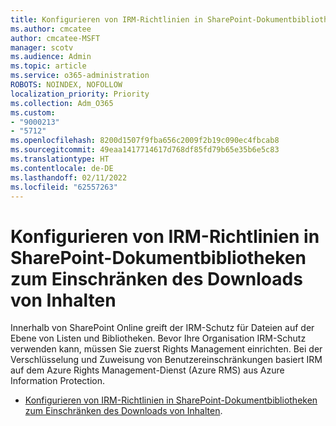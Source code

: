 ```yaml
---
title: Konfigurieren von IRM-Richtlinien in SharePoint-Dokumentbibliotheken zum Einschränken des Downloads von Inhalten
ms.author: cmcatee
author: cmcatee-MSFT
manager: scotv
ms.audience: Admin
ms.topic: article
ms.service: o365-administration
ROBOTS: NOINDEX, NOFOLLOW
localization_priority: Priority
ms.collection: Adm_O365
ms.custom:
- "9000213"
- "5712"
ms.openlocfilehash: 8200d1507f9fba656c2009f2b19c090ec4fbcab8
ms.sourcegitcommit: 49eaa1417714617d768df85fd79b65e35b6e5c83
ms.translationtype: HT
ms.contentlocale: de-DE
ms.lasthandoff: 02/11/2022
ms.locfileid: "62557263"
---
```

# <a name="configure-irm-policies-on-sharepoint-document-libraries-to-limit-download-of-content"></a>Konfigurieren von IRM-Richtlinien in SharePoint-Dokumentbibliotheken zum Einschränken des Downloads von Inhalten

Innerhalb von SharePoint Online greift der IRM-Schutz für Dateien auf der Ebene von Listen und Bibliotheken. Bevor Ihre Organisation IRM-Schutz verwenden kann, müssen Sie zuerst Rights Management einrichten. Bei der Verschlüsselung und Zuweisung von Benutzereinschränkungen basiert IRM auf dem Azure Rights Management-Dienst (Azure RMS) aus Azure Information Protection.

- [Konfigurieren von IRM-Richtlinien in SharePoint-Dokumentbibliotheken zum Einschränken des Downloads von Inhalten](https://docs.microsoft.com/microsoft-365/compliance/set-up-irm-in-sp-admin-center).
